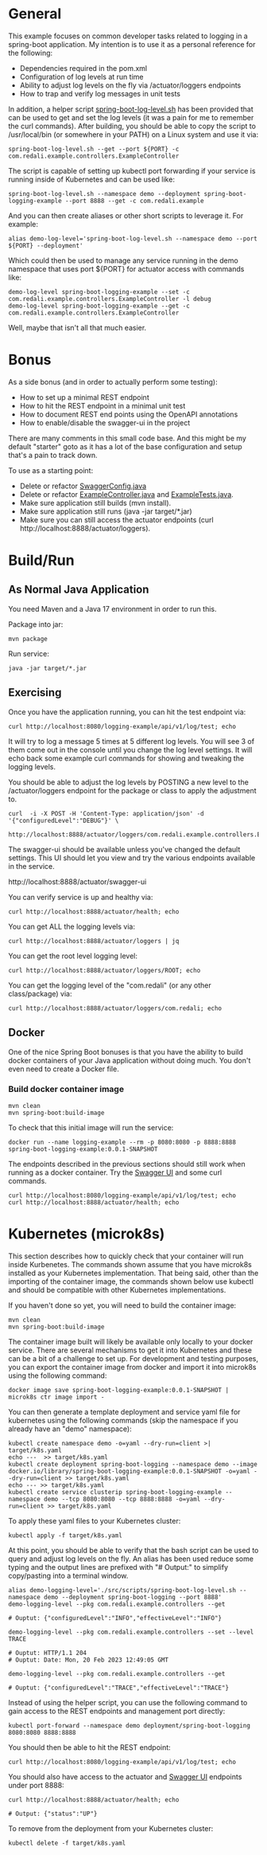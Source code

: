 # General

This example focuses on common developer tasks related to
logging in a spring-boot application. My intention is to use it as a personal
reference for the following:

* Dependencies required in the pom.xml
* Configuration of log levels at run time
* Ability to adjust log levels on the fly via /actuator/loggers endpoints
* How to trap and verify log messages in unit tests

In addition, a helper script [spring-boot-log-level.sh](src/scripts/spring-boot-log-level.sh)
has been provided that can be used to get and set the log levels (it was a
pain for me to remember the curl commands). After building, you should be able
to copy the script to /usr/local/bin (or somewhere in your PATH) on a Linux
system and use it via:

```shell
spring-boot-log-level.sh --get --port ${PORT} -c com.redali.example.controllers.ExampleController 
```

The script is capable of setting up kubectl port forwarding if your service is
running inside of Kubernetes and can be used like:

```shell
spring-boot-log-level.sh --namespace demo --deployment spring-boot-logging-example --port 8888 --get -c com.redali.example
```

And you can then create aliases or other short scripts to leverage it. For
example:

```shell
alias demo-log-level='spring-boot-log-level.sh --namespace demo --port ${PORT} --deployment'
```

Which could then be used to manage any service running in the demo namespace
that uses port ${PORT} for actuator access with commands like:

```shell
demo-log-level spring-boot-logging-example --set -c com.redali.example.controllers.ExampleController -l debug
demo-log-level spring-boot-logging-example --get -c com.redali.example.controllers.ExampleController
```

Well, maybe that isn't all that much easier.

# Bonus

As a side bonus (and in order to actually perform some testing):

* How to set up a minimal REST endpoint
* How to hit the REST endpoint in a minimal unit test
* How to document REST end points using the OpenAPI annotations
* How to enable/disable the swagger-ui in the project

There are many comments in this small code base. And this might be my default
"starter" goto as it has a lot of the base configuration and setup that's a
pain to track down.

To use as a starting point:

* Delete or refactor [SwaggerConfig.java](src/main/java/com/redali/example/SwaggerConfig.java)
* Delete or refactor [ExampleController.java](src/main/java/com/redali/example/controllers/ExampleController.java)
and [ExampleTests.java](src/test/java/com/redali/example/ExampleTests.java).
* Make sure application still builds (mvn install).
* Make sure application still runs (java -jar target/*.jar)
* Make sure you can still access the actuator endpoints (curl http://localhost:8888/actuator/loggers).

# Build/Run

## As Normal Java Application

You need Maven and a Java 17 environment in order to run this.

Package into jar:

```shell
mvn package
```

Run service:

```shell
java -jar target/*.jar
```

## Exercising

Once you have the application running, you can hit the test endpoint via:

```shell
curl http://localhost:8080/logging-example/api/v1/log/test; echo
```

It will try to log a message 5 times at 5 different log levels. You will see
3 of them come out in the console until you change the log level settings.
It will echo back some example curl commands for showing and tweaking the
logging levels.

You should be able to adjust the log levels by POSTING a new level to
the /actuator/loggers endpoint for the package or class to apply the
adjustment to.

```shell
curl  -i -X POST -H 'Content-Type: application/json' -d '{"configuredLevel":"DEBUG"}' \
  http://localhost:8888/actuator/loggers/com.redali.example.controllers.ExampleController
```

The swagger-ui should be available unless you've changed the default settings.
This UI should let you view and try the various endpoints available in the
service.

http://localhost:8888/actuator/swagger-ui

You can verify service is up and healthy via:

```shell
curl http://localhost:8888/actuator/health; echo
```

You can get ALL the logging levels via:

```shell
curl http://localhost:8888/actuator/loggers | jq
```

You can get the root level logging level:

```shell
curl http://localhost:8888/actuator/loggers/ROOT; echo
```

You can get the logging level of the "com.redali" (or any other class/package)
via:

```shell
curl http://localhost:8888/actuator/loggers/com.redali; echo
```

## Docker

One of the nice Spring Boot bonuses is that you have the ability to build
docker containers of your Java application without doing much. You don't
even need to create a Docker file.

### Build docker container image

```shell
mvn clean
mvn spring-boot:build-image
```

To check that this initial image will run the service:

```shell
docker run --name logging-example --rm -p 8080:8080 -p 8888:8888 spring-boot-logging-example:0.0.1-SNAPSHOT
```

The endpoints described in the previous sections should still work when
running as a docker container. Try the [Swagger UI](http://localhost:8888/actuator/swagger-ui)
and some curl commands.

```shell
curl http://localhost:8080/logging-example/api/v1/log/test; echo
curl http://localhost:8888/actuator/health; echo
```

# Kubernetes (microk8s)

This section describes how to quickly check that your container will run
inside Kurbenetes. The commands shown assume that you have microk8s installed
as your Kubernetes implementation. That being said, other than the importing
of the container image, the commands shown below use kubectl and should be
compatible with other Kubernetes implementations.

If you haven't done so yet, you will need to build the container image:

```shell
mvn clean
mvn spring-boot:build-image
```

The container image built will likely be available only locally to your docker
service. There are several mechanisms to get it into Kubernetes and these can
be a bit of a challenge to set up. For development and testing purposes, you
can export the container image from docker and import it into microk8s using
the following command:

```shell
docker image save spring-boot-logging-example:0.0.1-SNAPSHOT | microk8s ctr image import -
```

You can then generate a template deployment and service yaml file for kubernetes
using the following commands (skip the namespace if you already have an
"demo" namespace):

```shell
kubectl create namespace demo -o=yaml --dry-run=client >| target/k8s.yaml
echo ---  >> target/k8s.yaml
kubectl create deployment spring-boot-logging --namespace demo --image docker.io/library/spring-boot-logging-example:0.0.1-SNAPSHOT -o=yaml --dry-run=client >> target/k8s.yaml
echo --- >> target/k8s.yaml
kubectl create service clusterip spring-boot-logging-example --namespace demo --tcp 8080:8080 --tcp 8888:8888 -o=yaml --dry-run=client >> target/k8s.yaml
```

To apply these yaml files to your Kubernetes cluster:

```shell
kubectl apply -f target/k8s.yaml
```

At this point, you should be able to verify that the bash script can be used
to query and adjust log levels on the fly. An alias has been used reduce some
typing and the output lines are prefixed with "# Output:" to simplify
copy/pasting into a terminal window.

```shell
alias demo-logging-level='./src/scripts/spring-boot-log-level.sh --namespace demo --deployment spring-boot-logging --port 8888'
demo-logging-level --pkg com.redali.example.controllers --get

# Ouptut: {"configuredLevel":"INFO","effectiveLevel":"INFO"}

demo-logging-level --pkg com.redali.example.controllers --set --level TRACE

# Ouptut: HTTP/1.1 204
# Ouptut: Date: Mon, 20 Feb 2023 12:49:05 GMT

demo-logging-level --pkg com.redali.example.controllers --get

# Ouptut: {"configuredLevel":"TRACE","effectiveLevel":"TRACE"}
```

Instead of using the helper script, you can use the following command to
gain access to the REST endpoints and management port directly:

```shell
kubectl port-forward --namespace demo deployment/spring-boot-logging 8080:8080 8888:8888
```

You should then be able to hit the REST endpoint:

```shell
curl http://localhost:8080/logging-example/api/v1/log/test; echo
```

You should also have access to the actuator and [Swagger UI](http://localhost:8888/actuator/swagger-ui) endpoints under port
8888:

```shell
curl http://localhost:8888/actuator/health; echo

# Output: {"status":"UP"}
```

To remove from the deployment from your Kubernetes cluster:

```shell
kubectl delete -f target/k8s.yaml
```
